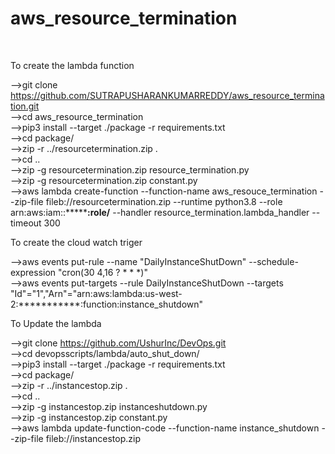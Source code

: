 # aws_resource_termination
<br />

To create the lambda function <br />

-->git clone https://github.com/SUTRAPUSHARANKUMARREDDY/aws_resource_termination.git<br />
-->cd aws_resource_termination<br />
-->pip3 install --target ./package -r requirements.txt<br />
-->cd package/<br />
-->zip -r ../resourcetermination.zip .<br />
-->cd ..<br />
-->zip -g resourcetermination.zip resource_termination.py <br />
-->zip -g resourcetermination.zip constant.py <br />
-->aws lambda create-function --function-name aws_resouce_termination --zip-file fileb://resourcetermination.zip --runtime python3.8 --role arn:aws:iam::***********:role/****** --handler resource_termination.lambda_handler --timeout 300<br />


To create the cloud watch triger <br />

-->aws events put-rule --name "DailyInstanceShutDown" --schedule-expression "cron(30 4,16 ? * * *)"<br />
-->aws events put-targets --rule DailyInstanceShutDown --targets "Id"="1","Arn"="arn:aws:lambda:us-west-2:***********:function:instance_shutdown"<br />


To Update the lambda

-->git clone https://github.com/UshurInc/DevOps.git<br />
-->cd devopsscripts/lambda/auto_shut_down/<br />
-->pip3 install --target ./package -r requirements.txt<br />
-->cd package/<br />
-->zip -r ../instancestop.zip .<br />
-->cd ..<br />
-->zip -g instancestop.zip instanceshutdown.py<br />
-->zip -g instancestop.zip constant.py <br />
-->aws lambda update-function-code --function-name instance_shutdown --zip-file fileb://instancestop.zip<br />
